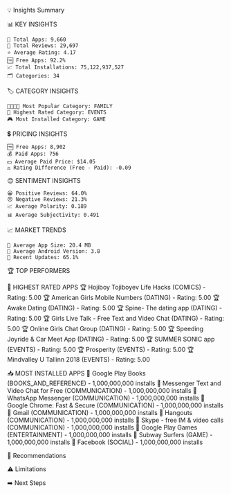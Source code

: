 💡 Insights Summary

📊 KEY INSIGHTS

    📱 Total Apps: 9,660
    📝 Total Reviews: 29,697
    ⭐ Average Rating: 4.17
    🆓 Free Apps: 92.2%
    📈 Total Installations: 75,122,937,527
    🗂️ Categories: 34

🏷️ CATEGORY INSIGHTS

    👨‍👩‍👧‍👦 Most Popular Category: FAMILY
    🏅 Highest Rated Category: EVENTS
    🎮 Most Installed Category: GAME

💲 PRICING INSIGHTS

    🆓 Free Apps: 8,902
    💰 Paid Apps: 756
    💵 Average Paid Price: $14.05
    ⚖️ Rating Difference (Free - Paid): -0.09

😊 SENTIMENT INSIGHTS

    😀 Positive Reviews: 64.0%
    😞 Negative Reviews: 21.3%
    📈 Average Polarity: 0.189
    📊 Average Subjectivity: 0.491

📈 MARKET TRENDS

    💾 Average App Size: 20.4 MB
    📱 Average Android Version: 3.8
    🔄 Recent Updates: 65.1%

🏆 TOP PERFORMERS

🥇 HIGHEST RATED APPS
    🏆 Hojiboy Tojiboyev Life Hacks (COMICS) - Rating: 5.00
    🏆 American Girls Mobile Numbers (DATING) - Rating: 5.00
    🏆 Awake Dating (DATING) - Rating: 5.00
    🏆 Spine- The dating app (DATING) - Rating: 5.00
    🏆 Girls Live Talk - Free Text and Video Chat (DATING) - Rating: 5.00
    🏆 Online Girls Chat Group (DATING) - Rating: 5.00
    🏆 Speeding Joyride & Car Meet App (DATING) - Rating: 5.00
    🏆 SUMMER SONIC app (EVENTS) - Rating: 5.00
    🏆 Prosperity (EVENTS) - Rating: 5.00
    🏆 Mindvalley U Tallinn 2018 (EVENTS) - Rating: 5.00

📥 MOST INSTALLED APPS
    📲 Google Play Books (BOOKS_AND_REFERENCE) - 1,000,000,000 installs
    📲 Messenger  Text and Video Chat for Free (COMMUNICATION) - 1,000,000,000 installs
    📲 WhatsApp Messenger (COMMUNICATION) - 1,000,000,000 installs
    📲 Google Chrome: Fast & Secure (COMMUNICATION) - 1,000,000,000 installs
    📲 Gmail (COMMUNICATION) - 1,000,000,000 installs
    📲 Hangouts (COMMUNICATION) - 1,000,000,000 installs
    📲 Skype - free IM & video calls (COMMUNICATION) - 1,000,000,000 installs
    📲 Google Play Games (ENTERTAINMENT) - 1,000,000,000 installs
    📲 Subway Surfers (GAME) - 1,000,000,000 installs
    📲 Facebook (SOCIAL) - 1,000,000,000 installs

📢 Recommendations

⚠️ Limitations

➡️ Next Steps

